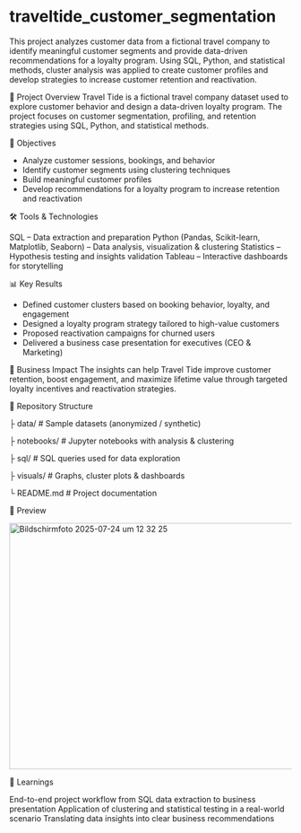 # traveltide_customer_segmentation
This project analyzes customer data from a fictional travel company to identify meaningful customer segments and provide data-driven recommendations for a loyalty program. Using SQL, Python, and statistical methods, cluster analysis was applied to create customer profiles and develop strategies to increase customer retention and reactivation.

📌 Project Overview
Travel Tide is a fictional travel company dataset used to explore customer behavior and design a data-driven loyalty program.
The project focuses on customer segmentation, profiling, and retention strategies using SQL, Python, and statistical methods.

🎯 Objectives
- Analyze customer sessions, bookings, and behavior
- Identify customer segments using clustering techniques
- Build meaningful customer profiles
- Develop recommendations for a loyalty program to increase retention and reactivation

🛠️ Tools & Technologies

SQL – Data extraction and preparation
Python (Pandas, Scikit-learn, Matplotlib, Seaborn) – Data analysis, visualization & clustering
Statistics – Hypothesis testing and insights validation
Tableau – Interactive dashboards for storytelling

📊 Key Results
- Defined customer clusters based on booking behavior, loyalty, and engagement
- Designed a loyalty program strategy tailored to high-value customers
- Proposed reactivation campaigns for churned users
- Delivered a business case presentation for executives (CEO & Marketing)

🚀 Business Impact
The insights can help Travel Tide improve customer retention, boost engagement, and maximize lifetime value through targeted loyalty incentives and reactivation strategies.

📂 Repository Structure

├ data/             # Sample datasets (anonymized / synthetic)

├ notebooks/        # Jupyter notebooks with analysis & clustering

├ sql/              # SQL queries used for data exploration

├ visuals/          # Graphs, cluster plots & dashboards

└ README.md         # Project documentation


📸 Preview

<img width="639" height="439" alt="Bildschirmfoto 2025-07-24 um 12 32 25" src="https://github.com/user-attachments/assets/f4ce4c44-5371-4e90-9a84-9deaac5b0641" />



📖 Learnings

End-to-end project workflow from SQL data extraction to business presentation
Application of clustering and statistical testing in a real-world scenario
Translating data insights into clear business recommendations

